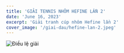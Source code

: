 ```yaml
---
title: 'GIẢI TENNIS NHÔM HEFINE LẦN 2'
date: 'June 16, 2023'
excerpt: 'Giải tranh cúp nhôm Hefine lần 2'
cover_image: '/giai-dau/hefine-lan-2.jpeg'
---
```


![Điều lệ giải](/giai-dau/hefine-lan-2-detail.jpeg)
